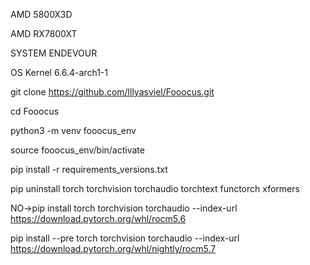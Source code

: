 AMD 5800X3D


AMD RX7800XT


SYSTEM ENDEVOUR


OS Kernel 6.6.4-arch1-1


git clone https://github.com/lllyasviel/Fooocus.git


cd Fooocus


python3 -m venv fooocus_env


source fooocus_env/bin/activate


pip install -r requirements_versions.txt


pip uninstall torch torchvision torchaudio torchtext functorch xformers


NO->pip install torch torchvision torchaudio --index-url https://download.pytorch.org/whl/rocm5.6


pip install --pre torch torchvision torchaudio --index-url https://download.pytorch.org/whl/nightly/rocm5.7

